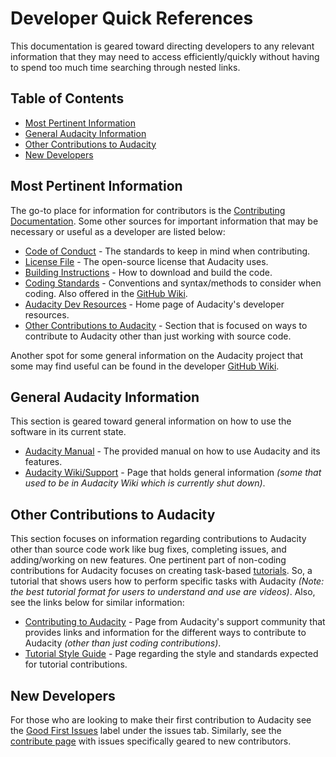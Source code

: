 # Developer Quick References

This documentation is geared toward directing developers to any relevant  information that they may need to access efficiently/quickly without having to spend too much time searching through nested links.

## Table of Contents

- [Most Pertinent Information](#most-pertinent-information)
- [General Audacity Information](#general-audacity-information)
- [Other Contributions to Audacity](#other-contributions-to-audacity)
- [New Developers](#new-developers)

## Most Pertinent Information

The go-to place for information for contributors is the [Contributing Documentation](https://github.com/audacity/audacity/blob/master/CONTRIBUTING.md). Some other sources for important information that may be necessary or useful as a developer are listed below:

- [Code of Conduct](https://github.com/audacity/audacity/blob/master/CODE_OF_CONDUCT.md) - The standards to keep in mind when contributing.
- [License File](https://github.com/audacity/audacity/blob/master/LICENSE.txt) - The open-source license that Audacity uses.
- [Building Instructions](https://github.com/audacity/audacity/blob/master/BUILDING.md) - How to download and build the code.
- [Coding Standards](https://audacity.gitbook.io/dev/getting-started/coding-standards) - Conventions and syntax/methods to consider when coding. Also offered in the [GitHub Wiki](https://github.com/audacity/audacity/wiki/Coding-Standards).
- [Audacity Dev Resources](https://audacity.gitbook.io/dev/) - Home page of Audacity's developer resources.
- [Other Contributions to Audacity](#other-contributions-to-audacity) - Section that is focused on ways to contribute to Audacity other than just working with source code.

Another spot for some general information on the Audacity project that some may find useful  can be found in the developer [GitHub Wiki](https://github.com/audacity/audacity/wiki).

## General Audacity Information

This section is geared toward general information on how to use the software in its current state.

- [Audacity Manual](https://manual.audacityteam.org/index.html) - The provided manual on how to use Audacity and its features.
- [Audacity Wiki/Support](https://support.audacityteam.org/troubleshooting/missing-features#audacity-wiki) - Page that holds general information *(some that used to be in Audacity Wiki which is currently shut down)*.

## Other Contributions to Audacity

This section focuses on information regarding contributions to Audacity other than source code work like bug fixes, completing issues, and adding/working on new features. One pertinent part of non-coding contributions for Audacity focuses on creating task-based [tutorials](https://support.audacityteam.org/community/contributing/tutorials). So, a tutorial that shows users how to perform specific tasks with Audacity *(Note: the best tutorial format for users to understand and use are videos)*. Also, see the links below for similar information:

- [Contributing to Audacity](https://support.audacityteam.org/community/contributing) - Page from Audacity's support community that provides links and information for the different ways to contribute to Audacity *(other than just coding contributions)*.
- [Tutorial Style Guide](https://support.audacityteam.org/community/contributing/tutorials/style-guide) - Page regarding the style and standards expected for tutorial contributions.

## New Developers

For those who are looking to make their first contribution to Audacity see the [Good First Issues](https://github.com/audacity/audacity/labels/good%20first%20issue) label under the issues tab. Similarly, see the [contribute page](https://github.com/audacity/audacity/contribute) with issues specifically geared to new contributors.
